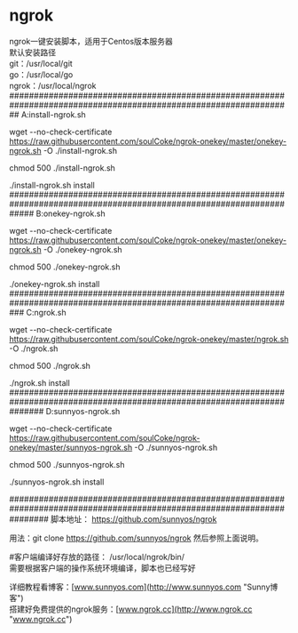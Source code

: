 # ngrok
ngrok一键安装脚本，适用于Centos版本服务器  
默认安装路径  
git：/usr/local/git  
go：/usr/local/go  
ngrok：/usr/local/ngrok 
##################################################################################################################
A:install-ngrok.sh

wget --no-check-certificate https://raw.githubusercontent.com/soulCoke/ngrok-onekey/master/onekey-ngrok.sh -O ./install-ngrok.sh

chmod 500 ./install-ngrok.sh

./install-ngrok.sh install
#####################################################################################################################
B:onekey-ngrok.sh

wget --no-check-certificate https://raw.githubusercontent.com/soulCoke/ngrok-onekey/master/onekey-ngrok.sh -O ./onekey-ngrok.sh

chmod 500 ./onekey-ngrok.sh

./onekey-ngrok.sh install
###################################################################################################################
C:ngrok.sh

wget --no-check-certificate https://raw.githubusercontent.com/soulCoke/ngrok-onekey/master/ngrok.sh -O ./ngrok.sh

chmod 500 ./ngrok.sh

./ngrok.sh install
#######################################################################################################################
D:sunnyos-ngrok.sh

wget --no-check-certificate https://raw.githubusercontent.com/soulCoke/ngrok-onekey/master/sunnyos-ngrok.sh -O ./sunnyos-ngrok.sh

chmod 500 ./sunnyos-ngrok.sh

./sunnyos-ngrok.sh install

########################################################################################################################
脚本地址：
https://github.com/sunnyos/ngrok

用法：git clone https://github.com/sunnyos/ngrok
然后参照上面说明。

#客户端编译好存放的路径：
	/usr/local/ngrok/bin/  
需要根据客户端的操作系统环境编译，脚本也已经写好

详细教程看博客：[www.sunnyos.com](http://www.sunnyos.com "Sunny博客")  
搭建好免费提供的ngrok服务：[www.ngrok.cc](http://www.ngrok.cc "www.ngrok.cc")  
